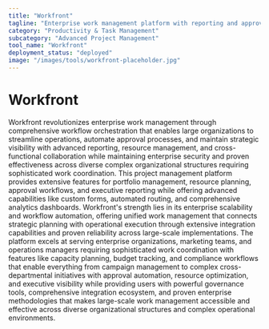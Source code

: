 ```yaml
---
title: "Workfront"
tagline: "Enterprise work management platform with reporting and approval flows"
category: "Productivity & Task Management"
subcategory: "Advanced Project Management"
tool_name: "Workfront"
deployment_status: "deployed"
image: "/images/tools/workfront-placeholder.jpg"
---
```


# Workfront

Workfront revolutionizes enterprise work management through comprehensive workflow orchestration that enables large organizations to streamline operations, automate approval processes, and maintain strategic visibility with advanced reporting, resource management, and cross-functional collaboration while maintaining enterprise security and proven effectiveness across diverse complex organizational structures requiring sophisticated work coordination. This project management platform provides extensive features for portfolio management, resource planning, approval workflows, and executive reporting while offering advanced capabilities like custom forms, automated routing, and comprehensive analytics dashboards. Workfront's strength lies in its enterprise scalability and workflow automation, offering unified work management that connects strategic planning with operational execution through extensive integration capabilities and proven reliability across large-scale implementations. The platform excels at serving enterprise organizations, marketing teams, and operations managers requiring sophisticated work coordination with features like capacity planning, budget tracking, and compliance workflows that enable everything from campaign management to complex cross-departmental initiatives with approval automation, resource optimization, and executive visibility while providing users with powerful governance tools, comprehensive integration ecosystem, and proven enterprise methodologies that makes large-scale work management accessible and effective across diverse organizational structures and complex operational environments.